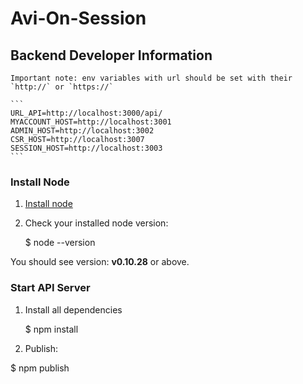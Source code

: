 # Avi-On-Session

## Backend Developer Information

	Important note: env variables with url should be set with their `http://` or `https://`

	```
	URL_API=http://localhost:3000/api/
	MYACCOUNT_HOST=http://localhost:3001
	ADMIN_HOST=http://localhost:3002
	CSR_HOST=http://localhost:3007
	SESSION_HOST=http://localhost:3003
	```

### Install Node

1) [Install node](http://nodejs.org/download)

2) Check your installed node version:

	$ node --version

You should see version: **v0.10.28** or above.

### Start API Server

1) Install all dependencies

	$ npm install

3) Publish:

  $ npm publish
